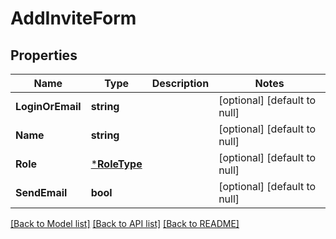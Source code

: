 # AddInviteForm

## Properties
Name | Type | Description | Notes
------------ | ------------- | ------------- | -------------
**LoginOrEmail** | **string** |  | [optional] [default to null]
**Name** | **string** |  | [optional] [default to null]
**Role** | [***RoleType**](RoleType.md) |  | [optional] [default to null]
**SendEmail** | **bool** |  | [optional] [default to null]

[[Back to Model list]](../README.md#documentation-for-models) [[Back to API list]](../README.md#documentation-for-api-endpoints) [[Back to README]](../README.md)


